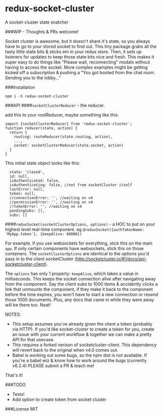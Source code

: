 # redux-socket-cluster
A socket-cluster state snatcher

###WIP - Thoughts & PRs welcome!

Socket cluster is awesome, but it doesn't share it's state, so you always have to go to your stored socket to find out. 
This tiny package grabs all the tasty little state bits & sticks em in your redux store. 
Then, it sets up listeners for updates to keep those state bits nice and fresh.
This makes it super easy to do things like "Please wait, reconnecting" modals without having to access the socket.
More complex examples might be getting kicked off a subscription & pushing a 
"You got booted from the chat room. Sending you to the lobby..."

###Installation

`npm i -S redux-socket-cluster`

###API
####`socketClusterReducer` - the reducer. 

add this to your rootReducer, maybe something like this:
```
import {socketClusterReducer} from 'redux-socket-cluster`;
function reducer(state, action) {
  return {
    routing: routeReducer(state.routing, action),
    ...,
    socket: socketClusterReducer(state.socket, action)
  }
}
```
This initial state object looks like this:

```
  state: 'closed',
  id: null,
  isAuthenticated: false,
  isAuthenticating: false, //not from socketCluster itself
  lastError: null,
  token: null,
  //connectionError: '', //waiting on v4
  //permissionError: '', //waiting on v4
  //tokenError: '', //waiting on v4
  pendingSubs: [],
  subs: []
```
####`reduxSocket(socketClusterOptions, options)` - a HOC to put on your highest level real-time component.
eg `@reduxSocket({authTokenName: 'MyApp.token'}, {keepAlive: 60000})`

For example, if you use websockets for everything, stick this on the main `app`. If only certain components have websockets, stick this on those containers. 
The `socketClusterOptions` are identical to the options you'd pass in to the client socketCluster 
(http://socketcluster.io/#!/docs/api-socketcluster-client).
 
The `options` has only 1 property: `keepAlive`, which takes a value in milliseconds. 
This keeps the socket connection alive after navigating away from the component.
Say the client subs to 1000 items & accidently clicks a link that unmounts the component,
if they make it back to the component before the time expires, you won't have to start a new connection or resend
those 1000 documents. Plus, any docs that came in while they were away will be there too. Neat!

NOTES: 
 - This setup assumes you've already given the client a token (probably via HTTP). If you'd like socket-cluster to 
create a token for you, create an issue with your current workflow & together we can make a pretty API for that usecase.
 - This requires a forked verison of socketcluster-client. This dependency will revert back to the original
when v4.0 comes out.
 - Babel is working out some bugs, so the npm dist is not available. If you're a babel wiz & know how to work around
 the bugs (currently v6.2.4) PLEASE submit a PR & teach me!

That's it!

###TODO
- Tests! 
- Add option to create token from socket cluster



###License
MIT
